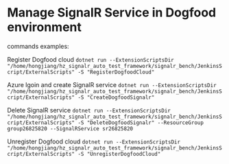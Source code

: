 # Manage SignalR Service in Dogfood environment
commands examples:

Register Dogfood cloud
`dotnet run --ExtensionScriptsDir "/home/hongjiang/hz_signalr_auto_test_framework/signalr_bench/JenkinsScript/ExternalScripts" -S "RegisterDogfoodCloud"`

Azure lgoin and create SignalR service
`dotnet run --ExtensionScriptsDir "/home/hongjiang/hz_signalr_auto_test_framework/signalr_bench/JenkinsScript/ExternalScripts" -S "CreateDogfoodSignalr"`

Delete SignalR service
`dotnet run --ExtensionScriptsDir "/home/hongjiang/hz_signalr_auto_test_framework/signalr_bench/JenkinsScript/ExternalScripts" -S "DeleteDogfoodSignalr" --ResourceGroup group26825820 --SignalRService sr26825820`

Unregister Dogfood cloud
`dotnet run --ExtensionScriptsDir "/home/hongjiang/hz_signalr_auto_test_framework/signalr_bench/JenkinsScript/ExternalScripts" -S "UnregisterDogfoodCloud"`

